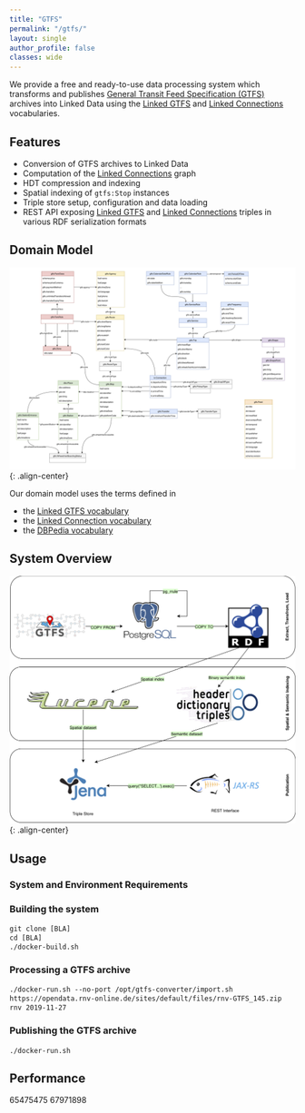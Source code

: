 ```yaml
---
title: "GTFS"
permalink: "/gtfs/"
layout: single
author_profile: false
classes: wide
---
```

We provide a free and ready-to-use data processing system which transforms and publishes [General Transit Feed Specification (GTFS)](https://developers.google.com/transit/gtfs) archives into Linked Data using the [Linked GTFS](https://github.com/OpenTransport/linked-gtfs) and [Linked Connections](https://linkedconnections.org/) vocabularies.

## Features

* Conversion of GTFS archives to Linked Data 
* Computation of the [Linked Connections](https://linkedconnections.org/) graph
* HDT compression and indexing 
* Spatial indexing of `gtfs:Stop` instances
* Triple store setup, configuration and data loading
* REST API exposing [Linked GTFS](https://github.com/OpenTransport/linked-gtfs) and [Linked Connections](https://linkedconnections.org/) triples in various RDF serialization formats  

## Domain Model
![image-center](/assets/images/gtfs_domain_model.png){: .align-center}

Our domain model uses the terms defined in
* the [Linked GTFS vocabulary](http://vocab.gtfs.org/gtfs.ttl#)
* the [Linked Connection vocabulary](http://semweb.mmlab.be/ns/linkedconnections#)
* the [DBPedia vocabulary](http://dbpedia.org/ontology/)


## System Overview

![image-center](/assets/images/gtfs_stack.png){: .align-center}

## Usage

### System and Environment Requirements


### Building the system

```
git clone [BLA]
cd [BLA]
./docker-build.sh
```

### Processing a GTFS archive

```
./docker-run.sh --no-port /opt/gtfs-converter/import.sh https://opendata.rnv-online.de/sites/default/files/rnv-GTFS_145.zip rnv 2019-11-27
```

### Publishing the GTFS archive

```
./docker-run.sh
```

## Performance
65475475
67971898
